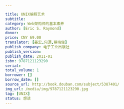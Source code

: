 ```yaml
---

title: UNIX编程艺术
subtitle: 
category: Web架构师的基本素养
author: [Eric S. Raymond]
donor: 
price: CNY 69.00
translator: [姜宏,何源,蔡晓俊]
publish_company: 电子工业出版社
publish_version: 
publish_date: 2011-01
isbn: 9787121123290
serial: 
total_volume: 1
borrower: []
borrow_date: []
source_url: http://book.douban.com/subject/5387401/
img_url: /media/img/9787121123290.jpg
tag: [UNIX]
status: 想读
---
```

